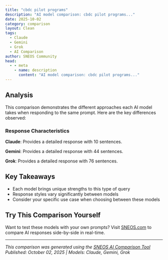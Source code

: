 ```yaml
---
title: "cbdc pilot programs"
description: "AI model comparison: cbdc pilot programs..."
date: 2025-10-02
category: comparison
layout: Clean
tags:
  - Claude
  - Gemini
  - Grok
  - AI Comparison
author: SNEOS Community
head:
  - - meta
    - name: description
      content: "AI model comparison: cbdc pilot programs..."
---
```


<ChatComparison
  title="cbdc pilot programs"
  prompt="cbdc pilot programs"
  :responses='{"Claude": "# CBDC Pilot Programs: Global Overview\n\nCentral Bank Digital Currencies (CBDCs) are being actively tested worldwide through pilot programs. Here\u0027s a comprehensive overview:\n\n## Major Active Pilots\n\n### **China - Digital Yuan (e-CNY)**\n- **Status**: Most advanced pilot globally\n- **Scope**: Over 200 million users, billions in transactions\n- **Locations**: Major cities including Shenzhen, Beijing, Shanghai\n- **Features**: Offline payments, programmable money, retail focus\n\n### **European Union - Digital Euro**\n- **Status**: Investigation phase (2021-2024)\n- **Focus**: Privacy, offline functionality, European sovereignty\n- **Timeline**: Potential launch decision by 2025\n\n### **United Kingdom - Digital Pound**\n- **Status**: Design phase consultation\n- **Approach**: Public-private partnership model\n- **Focus**: Retail payments, financial inclusion\n\n### **United States - Digital Dollar**\n- **Status**: Research and small-scale experiments\n- **Players**: Federal Reserve, Boston Fed \u002B MIT collaboration\n- **Focus**: Technical feasibility studies\n\n## Regional Developments\n\n### **Caribbean \u0026 Latin America**\n- **Bahamas**: Sand Dollar (fully launched 2020)\n- **Eastern Caribbean**: DCash (operational)\n- **Brazil**: Digital Real pilot ongoing\n- **Jamaica**: JAM-DEX pilot program\n\n### **Asia-Pacific**\n- **South Korea**: Digital won trials\n- **Japan**: Proof-of-concept testing\n- **Australia**: Research project with industry\n- **India**: Digital rupee pilot (retail \u0026 wholesale)\n\n### **Africa \u0026 Middle East**\n- **Nigeria**: eNaira (launched 2021)\n- **Ghana**: e-Cedi pilot program\n- **South Africa**: Project Khokha trials\n\n## Key Testing Areas\n\n### **Technical Features**\n- Offline functionality\n- Cross-border payments\n- Interoperability\n- Scalability and performance\n- Cybersecurity\n\n### **Policy Considerations**\n- Privacy vs. transparency\n- Financial inclusion\n- Monetary policy transmission\n- Banking sector impact\n- International coordination\n\n## Challenges Being Addressed\n\n1. **Privacy Balance**: Ensuring user privacy while maintaining regulatory oversight\n2. **Infrastructure**: Building robust, scalable technical systems\n3. **Adoption**: Encouraging public and merchant acceptance\n4. **Integration**: Working with existing payment systems\n5. **Regulation**: Developing appropriate legal frameworks\n\n## Timeline Trends\n\n- **2020-2022**: Proof-of-concept and small pilots\n- **2023-2025**: Expanded pilots and design decisions\n- **2025-2030**: Potential full-scale launches\n\nMost pilots are still in experimental phases, with only a few countries having launched retail CBDCs. The lessons learned from these programs will likely shape the future of digital currencies globally.\n\nWould you like me to elaborate on any specific pilot program or aspect of CBDC development?", "Gemini": "CBDC pilot programs are essentially controlled experiments where central banks test the feasibility, design, and impact of a central bank digital currency (CBDC) in a limited environment. These programs involve a select group of participants, such as commercial banks, payment processors, merchants, and consumers, to evaluate different aspects of the CBDC before a potential full-scale rollout.\n\nHere\u0027s a breakdown of key aspects of CBDC pilot programs:\n\n**Goals and Objectives:**\n\n* **Technological Feasibility:** Assess whether the proposed technology infrastructure (e.g., blockchain, distributed ledger technology) can handle the volume and speed of transactions required for a CBDC.\n* **Operational Efficiency:** Evaluate the efficiency of the CBDC system in terms of transaction processing, settlement, and reconciliation.\n* **Security and Cybersecurity:** Test the robustness of the CBDC system against cyberattacks and fraud.\n* **Policy Implications:** Understand the impact of a CBDC on monetary policy, financial stability, and the role of commercial banks.\n* **User Experience:** Assess how easily consumers and businesses can use the CBDC for payments and other financial transactions.\n* **Financial Inclusion:** Determine whether a CBDC can expand access to financial services for underserved populations.\n* **Anti-Money Laundering (AML) and Counter-Terrorism Financing (CTF):** Evaluate the effectiveness of mechanisms to prevent illicit activities using the CBDC.\n* **Privacy:** Explore different approaches to balancing privacy concerns with the need for transparency and regulatory oversight.\n\n**Common Features and Considerations:**\n\n* **Limited Scope:** Pilot programs typically involve a limited number of participants and are confined to specific geographic areas or use cases.\n* **Controlled Environment:** The central bank closely monitors and regulates the pilot program to ensure its safety and stability.\n* **Phased Approach:** Pilot programs often involve a series of phases, starting with small-scale testing and gradually expanding to include more participants and functionalities.\n* **Data Collection and Analysis:** Central banks collect data throughout the pilot program to assess the performance of the CBDC system and its impact on the economy.\n* **Collaboration:** Pilot programs often involve collaboration between central banks, commercial banks, technology providers, and other stakeholders.\n* **User Education:** Providing clear and accessible information to participants is essential for ensuring that they understand how to use the CBDC and its benefits.\n\n**Examples of CBDC Pilot Programs Around the World:**\n\n* **China (e-CNY):** China\u0027s digital yuan (e-CNY) has been the subject of extensive pilot programs in various cities, involving millions of users and a wide range of use cases, including retail payments, government subsidies, and cross-border transactions.\n* **Bahamas (Sand Dollar):** The Bahamas launched the Sand Dollar, the world\u0027s first CBDC, in 2020.\n* **Eastern Caribbean Central Bank (DCash):** The ECCB launched DCash in several of its member countries.\n* **Nigeria (eNaira):** Nigeria launched the eNaira in 2021.\n* **Sweden (e-krona):** Sweden\u0027s Riksbank has been conducting pilot programs for the e-krona, focusing on its potential use for retail payments.\n* **Singapore (Project Orchid):** Singapore\u0027s Project Orchid explores different technological designs for a CBDC and its integration with existing payment systems.\n* **United States (Project Hamilton):** The Federal Reserve Bank of Boston and MIT\u0027s Digital Currency Initiative are collaborating on Project Hamilton to explore the technological feasibility of a hypothetical U.S. CBDC.\n* **European Central Bank (Digital Euro Investigation Phase):** The ECB is in the investigation phase of a digital euro project, which includes pilot programs to test different design options and functionalities.\n* **Canada (Project Jasper):** The Bank of Canada has been conducting research and experiments with CBDC through Project Jasper.\n\n**Potential Benefits of CBDCs (as explored in pilots):**\n\n* **Increased Efficiency:** Faster and cheaper payments, especially for cross-border transactions.\n* **Reduced Costs:** Lower costs associated with printing, distributing, and managing physical cash.\n* **Financial Inclusion:** Greater access to financial services for underserved populations.\n* **Improved Payment Security:** Reduced risk of fraud and counterfeiting.\n* **Enhanced Monetary Policy:** New tools for central banks to implement monetary policy.\n* **Innovation:** Stimulation of innovation in the payments industry.\n\n**Potential Risks and Challenges (addressed in pilots):**\n\n* **Cybersecurity Risks:** The risk of cyberattacks and data breaches.\n* **Privacy Concerns:** The need to protect user privacy while maintaining transparency and regulatory oversight.\n* **Financial Stability Risks:** The potential for disintermediation of commercial banks.\n* **Monetary Policy Challenges:** The impact of a CBDC on the demand for central bank reserves and the effectiveness of monetary policy.\n* **Technical Challenges:** The complexity of designing and implementing a secure and scalable CBDC system.\n* **Adoption Barriers:** Ensuring widespread adoption of the CBDC by consumers and businesses.\n* **Legal and Regulatory Frameworks:** The need for clear legal and regulatory frameworks to govern the issuance and use of CBDCs.\n\n**In summary, CBDC pilot programs are crucial for central banks to thoroughly evaluate the potential benefits and risks of a CBDC before making a decision on whether to issue one. These programs provide valuable insights into the technological, economic, and policy implications of CBDCs, helping central banks to make informed decisions and design CBDCs that meet the needs of their economies.**\n", "Grok": "Central Bank Digital Currency (CBDC) pilot programs refer to experimental initiatives launched by central banks or governments to test the feasibility, functionality, and impact of introducing a digital version of their national currency. Unlike cryptocurrencies like Bitcoin, which are decentralized, CBDCs are issued and backed by a central authority, typically a country\u0027s central bank, and are intended to function as a digital equivalent of physical cash.\n\nMany countries around the world are exploring or actively piloting CBDCs to modernize payment systems, improve financial inclusion, enhance transaction efficiency, and address challenges posed by declining cash usage or the rise of private digital currencies. Below is an overview of CBDC pilot programs, their objectives, and notable examples as of late 2023:\n\n---\n\n### **What Are CBDC Pilot Programs?**\nA CBDC pilot program is a limited-scale, controlled test of a digital currency in a real-world environment. These programs typically aim to:\n- Evaluate the technical infrastructure needed for issuing and managing a CBDC.\n- Assess the impact on monetary policy, financial stability, and banking systems.\n- Test user acceptance and accessibility, especially for unbanked or underbanked populations.\n- Address security, privacy, and regulatory concerns.\n- Explore interoperability with existing payment systems and cross-border transactions.\n\nThere are two main types of CBDCs often tested in pilots:\n1. **Retail CBDC**: Designed for public use in everyday transactions, similar to cash or debit card payments.\n2. **Wholesale CBDC**: Intended for use by financial institutions for interbank settlements and large-scale transactions.\n\n---\n\n### **Objectives of CBDC Pilot Programs**\n- **Efficiency**: Reduce transaction costs and settlement times, especially for cross-border payments.\n- **Financial Inclusion**: Provide access to digital payments for people without bank accounts via mobile devices or other tools.\n- **Monetary Policy Control**: Allow central banks to maintain control over money supply and combat illicit activities like money laundering.\n- **Counter Private Digital Currencies**: Address the growing influence of private cryptocurrencies and stablecoins by offering a state-backed alternative.\n- **Resilience**: Create a digital payment system that can function during crises or in areas with limited banking infrastructure.\n\n---\n\n### **Notable CBDC Pilot Programs Worldwide**\nAs of late 2023, over 100 countries are researching or developing CBDCs, with several having launched pilot programs or fully operational systems. Below are some prominent examples:\n\n1. **China - Digital Yuan (e-CNY)** \n - **Status**: One of the most advanced CBDC initiatives, with pilot programs launched in multiple cities since 2020.\n - **Details**: The People\u0027s Bank of China (PBOC) has tested the Digital Yuan for retail transactions, government payments, and public services in over 20 cities, including Shenzhen, Shanghai, and Beijing. It was notably used during the 2022 Beijing Winter Olympics.\n - **Focus**: Retail CBDC for everyday payments, financial inclusion, and reducing reliance on cash.\n - **Scale**: Millions of wallets have been created, and transactions worth billions of yuan have been recorded.\n\n2. **Sweden - e-Krona** \n - **Status**: Pilot program ongoing since 2020.\n - **Details**: The Riksbank is testing the e-Krona as a potential complement to cash, given the rapid decline of cash usage in Sweden. The pilot focuses on retail CBDC and involves simulated users and banks.\n - **Focus**: Accessibility and integration with existing payment systems.\n - **Progress**: Testing blockchain-based solutions and evaluating privacy and scalability.\n\n3. **Bahamas - Sand Dollar** \n - **Status**: Fully launched in October 2020, one of the first live retail CBDCs.\n - **Details**: The Central Bank of The Bahamas introduced the Sand Dollar to promote financial inclusion across the country\u0027s many islands, where physical banking infrastructure is limited.\n - **Focus**: Retail CBDC to improve access to financial services.\n - **Impact**: Widely used for small transactions and integrated with mobile payment apps.\n\n4. **Nigeria - eNaira** \n - **Status**: Launched in October 2021, with ongoing expansion.\n - **Details**: The Central Bank of Nigeria introduced the eNaira to modernize the payment system and reduce cash dependency in the informal economy.\n - **Focus**: Financial inclusion and reducing transaction costs.\n - **Challenges**: Adoption has been slower than expected due to limited awareness and infrastructure constraints.\n\n5. **India - Digital Rupee** \n - **Status**: Pilot program launched in late 2022.\n - **Details**: The Reserve Bank of India (RBI) is testing both wholesale and retail versions of the Digital Rupee. The wholesale pilot focuses on interbank settlements, while the retail pilot involves select banks and users in major cities.\n - **Focus**: Efficiency in settlements and financial inclusion.\n - **Progress**: Gradual expansion to more banks and transaction types.\n\n6. **European Union - Digital Euro** \n - **Status**: Pilot and research phase, with a decision on full rollout expected by 2025.\n - **Details**: The European Central Bank (ECB) is conducting experiments to explore the design and implementation of a Digital Euro. Pilot programs involve testing payment systems and user privacy features.\n - **Focus**: Retail and wholesale CBDC, balancing innovation with privacy and regulatory compliance.\n - **Progress**: Collaboration with private sector partners for technical trials.\n\n7. **United States - Digital Dollar (Exploratory Phase)** \n - **Status**: No formal pilot program, but research and discussions are active.\n - **Details**: The Federal Reserve is studying the potential for a Digital Dollar through initiatives like Project Hamilton (a collaboration with MIT). Pilot-like simulations have been conducted to explore wholesale and retail use cases.\n - **Focus**: Financial stability, privacy, and countering risks from private cryptocurrencies.\n - **Challenges**: Political and regulatory debates over privacy and central bank overreach.\n\n8. **Eastern Caribbean - DCash** \n - **Status**: Launched in 2021.\n - **Details**: The Eastern Caribbean Central Bank (ECCB) rolled out DCash across several member countries as a retail CBDC to facilitate faster and cheaper transactions.\n - **Focus**: Financial inclusion and reducing reliance on cash.\n - **Impact**: Adoption is growing, though internet connectivity remains a barrier in some areas.\n\n---\n\n### **Challenges in CBDC Pilot Programs**\nWhile pilot programs show promise, they also reveal several challenges:\n- **Technology**: Building secure, scalable, and interoperable systems is complex. Decisions on whether to use blockchain or centralized ledgers vary by country.\n- **Privacy**: Balancing user privacy with the need for transparency and anti-money laundering (AML) compliance is a key concern.\n- **Adoption**: Encouraging businesses and individuals to use CBDCs over cash or existing digital payment methods can be difficult.\n- **Financial Stability**: CBDCs could disrupt commercial banks if large amounts of deposits shift to digital wallets managed by central banks.\n- **Cross-Border Issues**: Ensuring CBDCs work seamlessly for international payments requires global coordination and standards.\n\n---\n\n### **Future of CBDC Pilot Programs**\nThe insights gained from pilot programs will shape the design and rollout of CBDCs globally. Some trends to watch include:\n- Increasing focus on cross-border payment interoperability, with initiatives like the Bank for International Settlements\u2019 (BIS) mBridge project testing multi-CBDC platforms.\n- Integration with emerging technologies like blockchain and smart contracts for enhanced functionality.\n- Greater collaboration between public and private sectors to ensure user-friendly CBDC systems.\n\n---\n\nIf you\u2019re looking for specific details on a country\u2019s CBDC pilot or related developments, let me know, and I can dive deeper!"}' 
  published-date="11:19"
/>

## Analysis

This comparison demonstrates the different approaches each AI model takes when responding to the same prompt. Here are the key differences observed:

### Response Characteristics

**Claude**: Provides a detailed response with 10 sentences. 

**Gemini**: Provides a detailed response with 44 sentences. 

**Grok**: Provides a detailed response with 76 sentences. 

## Key Takeaways

- Each model brings unique strengths to this type of query
- Response styles vary significantly between models
- Consider your specific use case when choosing between these models

## Try This Comparison Yourself

Want to test these models with your own prompts? Visit [SNEOS.com](https://sneos.com) to compare AI responses side-by-side in real-time.

---

*This comparison was generated using the [SNEOS AI Comparison Tool](https://sneos.com)*
*Published: October 02, 2025 | Models: Claude, Gemini, Grok*
